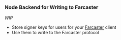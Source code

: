 ### Node Backend for Writing to Farcaster

*WIP*

- Store signer keys for users for your [Farcaster](https://github.com/farcasterxyz) client
- Use them to write to the Farcaster protocol

